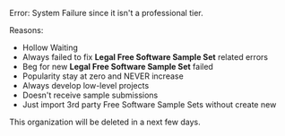 Error: System Failure since it isn't a professional tier.

Reasons:

- Hollow Waiting
- Always failed to fix **Legal Free Software Sample Set** related errors
- Beg for new **Legal Free Software Sample Set** failed
- Popularity stay at zero and NEVER increase
- Always develop low-level projects
- Doesn't receive sample submissions
- Just import 3rd party Free Software Sample Sets without create new

This organization will be deleted in a next few days.
